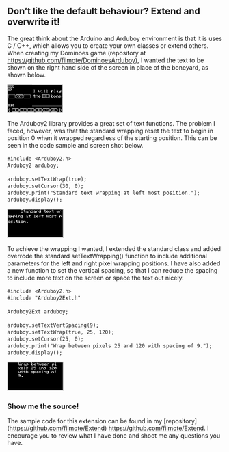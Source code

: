## Don’t like the default behaviour? Extend and overwrite it! ##

The great think about the Arduino and Arduboy environment is that it is uses C / C++, which allows you to create your own classes or extend others.  When creating my Dominoes game (repository at https://github.com/filmote/DominoesArduboy), I wanted the text to be shown on the right hand side of the screen in place of the boneyard, as shown below.

![Extend](https://github.com/filmote/Extend/blob/master/images/Domino.png)

The Arduboy2 library provides a great set of text functions.  The problem I faced, however, was that the standard wrapping reset the text to begin in position 0 when it wrapped regardless of the starting position.  This can be seen in the code sample and screen shot below.

```
#include <Arduboy2.h>
Arduboy2 arduboy;

arduboy.setTextWrap(true);
arduboy.setCursor(30, 0);
arduboy.print("Standard text wrapping at left most position.");
arduboy.display();
```

![Extend](https://github.com/filmote/Extend/blob/master/images/Extend_1.png)

To achieve the wrapping I wanted, I extended the standard class and added overrode the standard setTextWrapping() function to include additional parameters for the left and right pixel wrapping positions.  I have also added a new function to set the vertical spacing, so that I can reduce the spacing to include more text on the screen or space the text out nicely. 

```
#include <Arduboy2.h>
#include "Arduboy2Ext.h"

Arduboy2Ext arduboy;

arduboy.setTextVertSpacing(9);
arduboy.setTextWrap(true, 25, 120);
arduboy.setCursor(25, 0);
arduboy.print("Wrap between pixels 25 and 120 with spacing of 9.");
arduboy.display();
```

![Extend](https://github.com/filmote/Extend/blob/master/images/Extend_2.png)

### Show me the source! ###

The sample code for this extension can be found in my [repository] (https://github.com/filmote/Extend) https://github.com/filmote/Extend.  I encourage you to review what I have done and shoot me any questions you have.
